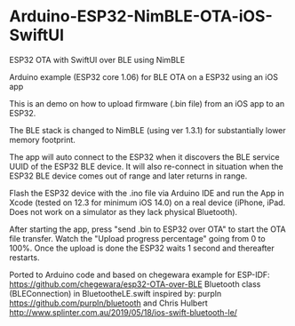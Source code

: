 # Arduino-ESP32-NimBLE-OTA-iOS-SwiftUI
ESP32 OTA with SwiftUI over BLE using NimBLE

Arduino example (ESP32 core 1.06) for BLE OTA on a ESP32 using an iOS app

This is an demo on how to upload firmware (.bin file) from an iOS app to an ESP32.

The BLE stack is changed to NimBLE (using ver 1.3.1) for substantially lower memory footprint.

The app will auto connect to the ESP32 when it discovers the BLE service UUID of the ESP32 BLE device. It will also re-connect in situation when the ESP32 BLE device comes out of range and later returns in range.

Flash the ESP32 device with the .ino file via Arduino IDE and run the App in Xcode (tested on 12.3 for minimum iOS 14.0) on a real device (iPhone, iPad. Does not work on a simulator as they lack physical Bluetooth).

After starting the app, press "send .bin to ESP32 over OTA" to start the OTA file transfer. Watch the "Upload progress percentage" going from 0 to 100%. Once the upload is done the ESP32 waits 1 second and thereafter restarts.

Ported to Arduino code and based on chegewara example for ESP-IDF: https://github.com/chegewara/esp32-OTA-over-BLE
Bluetooth class (BLEConnection) in BluetootheLE.swift inspired by: purpln https://github.com/purpln/bluetooth and Chris Hulbert http://www.splinter.com.au/2019/05/18/ios-swift-bluetooth-le/
